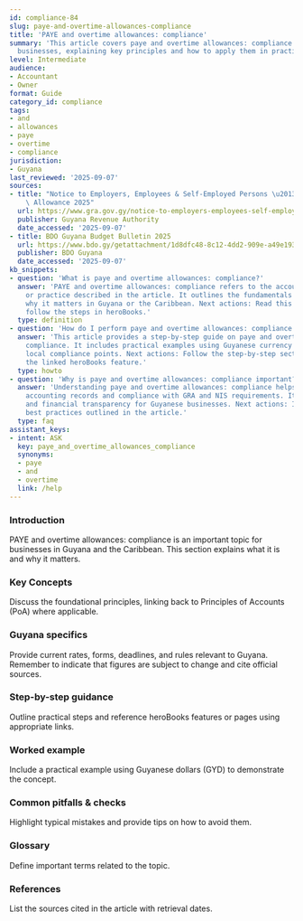```yaml
---
id: compliance-84
slug: paye-and-overtime-allowances-compliance
title: 'PAYE and overtime allowances: compliance'
summary: 'This article covers paye and overtime allowances: compliance for Guyanese
  businesses, explaining key principles and how to apply them in practice.'
level: Intermediate
audience:
- Accountant
- Owner
format: Guide
category_id: compliance
tags:
- and
- allowances
- paye
- overtime
- compliance
jurisdiction:
- Guyana
last_reviewed: '2025-09-07'
sources:
- title: "Notice to Employers, Employees & Self-Employed Persons \u2013 Revised Personal\
    \ Allowance 2025"
  url: https://www.gra.gov.gy/notice-to-employers-employees-self-employed-persons-revised-personal-allowance-and-deductions-for-income-tax-2025-copy/
  publisher: Guyana Revenue Authority
  date_accessed: '2025-09-07'
- title: BDO Guyana Budget Bulletin 2025
  url: https://www.bdo.gy/getattachment/1d8dfc48-8c12-4dd2-909e-a49e19392cf4/BDO-Guyana-Budget-Bulletin-2025.pdf
  publisher: BDO Guyana
  date_accessed: '2025-09-07'
kb_snippets:
- question: 'What is paye and overtime allowances: compliance?'
  answer: 'PAYE and overtime allowances: compliance refers to the accounting concept
    or practice described in the article. It outlines the fundamentals and explains
    why it matters in Guyana or the Caribbean. Next actions: Read this article and
    follow the steps in heroBooks.'
  type: definition
- question: 'How do I perform paye and overtime allowances: compliance in heroBooks?'
  answer: 'This article provides a step-by-step guide on paye and overtime allowances:
    compliance. It includes practical examples using Guyanese currency (GYD) and highlights
    local compliance points. Next actions: Follow the step-by-step section and use
    the linked heroBooks feature.'
  type: howto
- question: 'Why is paye and overtime allowances: compliance important?'
  answer: 'Understanding paye and overtime allowances: compliance helps ensure accurate
    accounting records and compliance with GRA and NIS requirements. It improves decision-making
    and financial transparency for Guyanese businesses. Next actions: Implement the
    best practices outlined in the article.'
  type: faq
assistant_keys:
- intent: ASK
  key: paye_and_overtime_allowances_compliance
  synonyms:
  - paye
  - and
  - overtime
  link: /help
---
```


### Introduction
PAYE and overtime allowances: compliance is an important topic for businesses in Guyana and the Caribbean. This section explains what it is and why it matters.

### Key Concepts
Discuss the foundational principles, linking back to Principles of Accounts (PoA) where applicable.

### Guyana specifics
Provide current rates, forms, deadlines, and rules relevant to Guyana. Remember to indicate that figures are subject to change and cite official sources.

### Step-by-step guidance
Outline practical steps and reference heroBooks features or pages using appropriate links.

### Worked example
Include a practical example using Guyanese dollars (GYD) to demonstrate the concept.

### Common pitfalls & checks
Highlight typical mistakes and provide tips on how to avoid them.

### Glossary
Define important terms related to the topic.

### References
List the sources cited in the article with retrieval dates.
